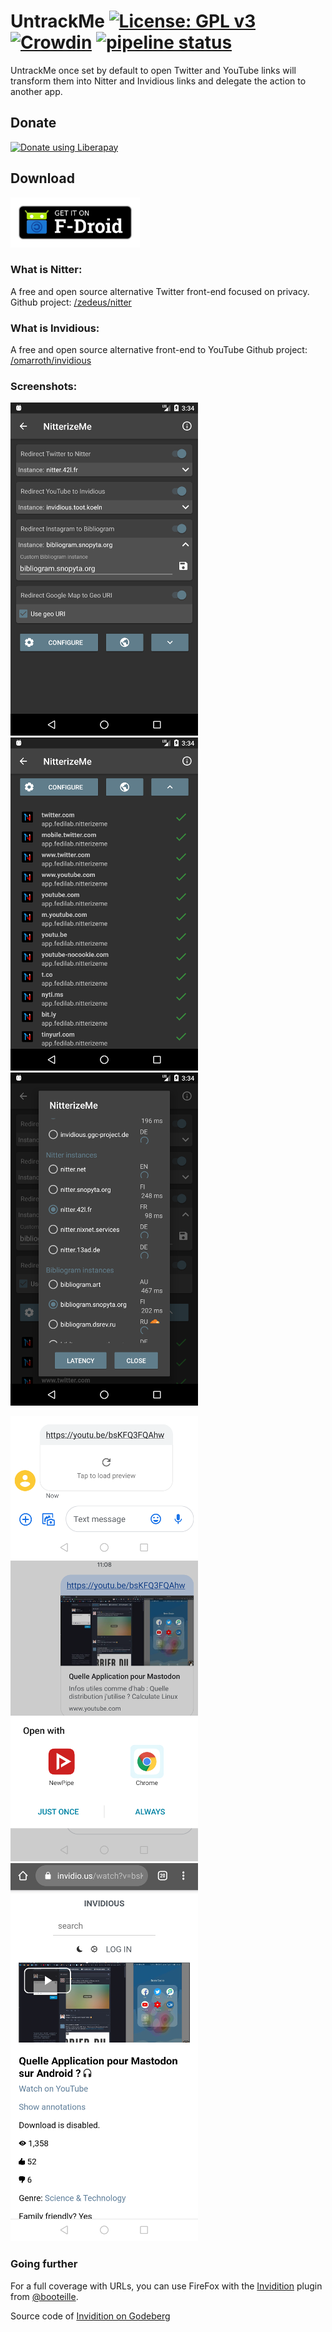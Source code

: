 # UntrackMe [![License: GPL v3](https://img.shields.io/badge/License-GPL%20v3-blue.svg)](https://www.gnu.org/licenses/gpl-3.0) [![Crowdin](https://badges.crowdin.net/nitterizeme/localized.svg)](https://crowdin.com/project/nitterizeme)  [![pipeline status](https://framagit.org/tom79/nitterizeme/badges/develop/pipeline.svg)](https://framagit.org/tom79/nitterizeme/commits/develop)

UntrackMe once set by default to open Twitter and YouTube links will transform them into Nitter and Invidious links and delegate the action to another app.


## Donate

[<img alt="Donate using Liberapay" src="http://img.shields.io/liberapay/patrons/tom79.svg?logo=liberapay"/>](https://liberapay.com/tom79/donate)

## Download

[<img alt='Get it on F-Droid' src='./images/get-it-on-fdroid.png' height="80"/>](https://f-droid.org/app/app.fedilab.nitterizeme)


### What is Nitter:

A free and open source alternative Twitter front-end focused on privacy.
Github project: [/zedeus/nitter](https://github.com/zedeus/nitter)


### What is Invidious:

A free and open source alternative front-end to YouTube
Github project: [/omarroth/invidious](https://github.com/omarroth/invidious)


### Screenshots:

![A simple interface to cusomize instances](./images/img1.png) ![Clicking on app will open settings](./images/img2.png)  ![You can get latencies for instances and pick up them here](./images/img3.png)

 ![A YouTube link received via a text message](./images/img4.png) ![The app handled and transformed it before delegating the action](./images/img5.png) ![The app opened the transformed link](./images/img6.png)


### Going further

For a full coverage with URLs, you can use FireFox with the [Invidition](https://addons.mozilla.org/fr/firefox/addon/invidition/) plugin from [@booteille](https://framapiaf.org/@booteille).

Source code of [Invidition on Godeberg](https://codeberg.org/Booteille/invidition)